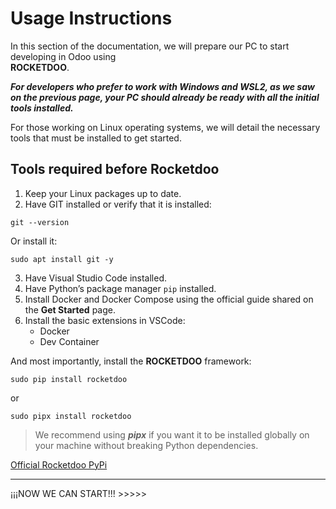 # Usage Instructions

In this section of the documentation, we will prepare our PC to start developing in Odoo using  
**ROCKETDOO**.

***For developers who prefer to work with Windows and WSL2, as we saw on the previous page, your PC should already be ready with all the initial tools installed.***

For those working on Linux operating systems, we will detail the necessary tools that must be installed to get started.

## Tools required before Rocketdoo

1. Keep your Linux packages up to date.  
2. Have GIT installed or verify that it is installed:

~~~
git --version
~~~

Or install it:

~~~
sudo apt install git -y
~~~

3. Have Visual Studio Code installed.  
4. Have Python’s package manager `pip` installed.  
5. Install Docker and Docker Compose using the official guide shared on the **Get Started** page.  
6. Install the basic extensions in VSCode:  
    - Docker  
    - Dev Container  

And most importantly, install the **ROCKETDOO** framework:

~~~
sudo pip install rocketdoo
~~~
or
~~~
sudo pipx install rocketdoo
~~~

> We recommend using ***pipx*** if you want it to be installed globally on your machine without breaking Python dependencies.


<a href="https://pypi.org/project/rocketdoo/" target=" blank">Official Rocketdoo PyPi</a>

---

¡¡¡NOW WE CAN START!!! >>>>>
